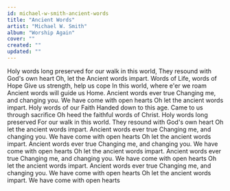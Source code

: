 ```yaml
---
id: michael-w-smith-ancient-words
title: "Ancient Words"
artist: "Michael W. Smith"
album: "Worship Again"
cover: ""
created: ""
updated: ""
---
```


Holy words long preserved
for our walk in this world,
They resound with God's own heart
Oh, let the Ancient words impart.
Words of Life, words of Hope
Give us strength, help us cope
In this world, where e'er we roam
Ancient words will guide us Home.
Ancient words ever true
Changing me, and changing you.
We have come with open hearts
Oh let the ancient words impart.
Holy words of our Faith
Handed down to this age.
Came to us through sacrifice
Oh heed the faithful words of Christ.
Holy words long preserved
For our walk in this world.
They resound with God's own heart
Oh let the ancient words impart.
Ancient words ever true
Changing me, and changing you.
We have come with open hearts
Oh let the ancient words impart.
Ancient words ever true
Changing me, and changing you.
We have come with open hearts
Oh let the ancient words impart.
Ancient words ever true
Changing me, and changing you.
We have come with open hearts
Oh let the ancient words impart.
Ancient words ever true
Changing me, and changing you.
We have come with open hearts
Oh let the ancient words impart.
We have come with open hearts